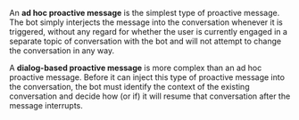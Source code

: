 An **ad hoc proactive message** is the simplest type of proactive message. 
The bot simply interjects the message into the conversation whenever it is triggered, 
without any regard for whether the user is currently engaged in a separate 
topic of conversation with the bot and will not attempt to change the conversation in any way. 

A **dialog-based proactive message** is more complex than an ad hoc proactive message. 
Before it can inject this type of proactive message into the conversation, 
the bot must identify the context of the existing conversation and decide how (or if)
it will resume that conversation after the message interrupts. 